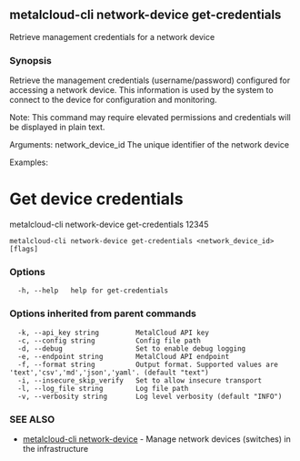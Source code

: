 ## metalcloud-cli network-device get-credentials

Retrieve management credentials for a network device

### Synopsis

Retrieve the management credentials (username/password) configured for
accessing a network device. This information is used by the system to
connect to the device for configuration and monitoring.

Note: This command may require elevated permissions and credentials will
be displayed in plain text.

Arguments:
  network_device_id   The unique identifier of the network device

Examples:
  # Get device credentials
  metalcloud-cli network-device get-credentials 12345

```
metalcloud-cli network-device get-credentials <network_device_id> [flags]
```

### Options

```
  -h, --help   help for get-credentials
```

### Options inherited from parent commands

```
  -k, --api_key string         MetalCloud API key
  -c, --config string          Config file path
  -d, --debug                  Set to enable debug logging
  -e, --endpoint string        MetalCloud API endpoint
  -f, --format string          Output format. Supported values are 'text','csv','md','json','yaml'. (default "text")
  -i, --insecure_skip_verify   Set to allow insecure transport
  -l, --log_file string        Log file path
  -v, --verbosity string       Log level verbosity (default "INFO")
```

### SEE ALSO

* [metalcloud-cli network-device](metalcloud-cli_network-device.md)	 - Manage network devices (switches) in the infrastructure

